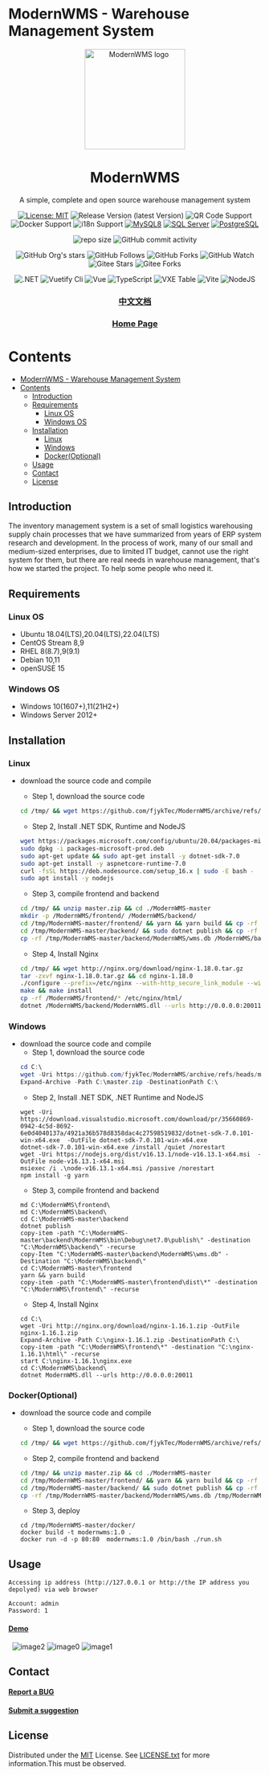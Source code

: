 # ModernWMS - Warehouse Management System

<div align="center">
  <img src="logo.png" alt="ModernWMS logo" width="200" height="auto" />
  <h1>ModernWMS</h1>
  <p>A simple, complete and open source warehouse management system</p>

<!-- Badges -->
[![License: MIT](https://img.shields.io/badge/license-MIT-orange.svg)](https://opensource.org/licenses/MIT/)
![Release Version (latest Version)](https://img.shields.io/github/v/release/fjykTec/ModernWMS?color=orange&include_prereleases)
![QR Code Support](https://img.shields.io/badge/QR--Code-Support-orange.svg)
![Docker Support](https://img.shields.io/badge/Docker-Support-orange.svg)
![i18n Support](https://img.shields.io/badge/i18n-Support-orange.svg)
[![MySQL8](https://img.shields.io/badge/MySQL8.0%2B-Support-orange)](https://www.mysql.com/downloads/)
[![SQL Server](https://img.shields.io/badge/SQL%20Server2017%2B-Support-orange)](https://www.mysql.com/downloads/)
[![PostgreSQL](https://img.shields.io/badge/PostgreSQL12-Support-orange)](https://www.mysql.com/downloads/)

![repo size](https://img.shields.io/github/repo-size/fjykTec/ModernWMS)
![GitHub commit activity](https://img.shields.io/github/commit-activity/m/fjykTec/ModernWMS)
<!--![Contributors](https://img.shields.io/github/contributors/fjykTec/ModernWMS?color=blue) -->

![GitHub Org's stars](https://img.shields.io/github/stars/fjykTec/ModernWMS?style=social)
![GitHub Follows](https://img.shields.io/github/followers/ModernWMS?style=social)
![GitHub Forks](https://img.shields.io/github/forks/fjykTec/ModernWMS?style=social)
![GitHub Watch](https://img.shields.io/github/watchers/fjykTec/ModernWMS?style=social)
![Gitee Stars](https://gitee.com/modernwms/ModernWMS/badge/star.svg?theme=social)
![Gitee Forks](https://gitee.com/modernwms/ModernWMS/badge/fork.svg?theme=social)

![.NET](https://img.shields.io/badge/.NET-7.0.0-green)
![Vuetify Cli](https://img.shields.io/badge/Vuetify/cli-3.0.4-green)
![Vue](https://img.shields.io/badge/Vue-3.2.45-green)
![TypeScript](https://img.shields.io/badge/TypeScript-4.1.2-green)
![VXE Table](https://img.shields.io/badge/VXETable-4.3.7-green)
![Vite](https://img.shields.io/badge/Vite-4.0.0-green)
![NodeJS](https://img.shields.io/badge/NodeJS-16.13.1-green)
</div>
<div align="center">
  <h3>
  <a href="https://github.com/fjykTec/ModernWMS/blob/master/README.zh_CN.md">中文文档</a>
  </h3>
  <h3>
  <a href="https://modernwms.ikeyly.com">Home Page</a>
  </h3>
</div>

# Contents

- [ModernWMS - Warehouse Management System](#modernwms---warehouse-management-system)
- [Contents](#contents)
  - [Introduction](#introduction)
  - [Requirements](#requirements)
    - [Linux OS](#linux-os)
    - [Windows OS](#windows-os)
  - [Installation](#installation)
    - [Linux](#linux)
    - [Windows](#windows)
    - [Docker(Optional)](#dockeroptional)
  - [Usage](#usage)
  - [Contact](#contact)
  - [License](#license)

## Introduction 

  The inventory management system is a set of small logistics warehousing supply chain processes that we have summarized from years of ERP system research and development. In the process of work, many of our small and medium-sized enterprises, due to limited IT budget, cannot use the right system for them, but there are real needs in warehouse management, that's how we started the project. To help some people who need it.

## Requirements

### Linux OS

+ Ubuntu 18.04(LTS),20.04(LTS),22.04(LTS)
+ CentOS Stream 8,9
+ RHEL 8(8.7),9(9.1)
+ Debian 10,11
+ openSUSE 15

### Windows OS

+ Windows 10(1607+),11(21H2+)
+ Windows Server 2012+

## Installation

### Linux

+ download the source code and compile
  + Step 1, download the source code

  ```bash
  cd /tmp/ && wget https://github.com/fjykTec/ModernWMS/archive/refs/heads/master.zip
  ```  

  + Step 2, Install .NET SDK, Runtime and NodeJS

  ```bash
  wget https://packages.microsoft.com/config/ubuntu/20.04/packages-microsoft-prod.deb -O packages-microsoft-prod.deb
  sudo dpkg -i packages-microsoft-prod.deb
  sudo apt-get update && sudo apt-get install -y dotnet-sdk-7.0
  sudo apt-get install -y aspnetcore-runtime-7.0
  curl -fsSL https://deb.nodesource.com/setup_16.x | sudo -E bash -
  sudo apt install -y nodejs
  ```  

  + Step 3, compile frontend and backend

  ```bash
  cd /tmp/ && unzip master.zip && cd ./ModernWMS-master
  mkdir -p /ModernWMS/frontend/ /ModernWMS/backend/
  cd /tmp/ModernWMS-master/frontend/ && yarn && yarn build && cp -rf /tmp/ModernWMS-master/frontend/dist/* /ModernWMS/frontend/
  cd /tmp/ModernWMS-master/backend/ && sudo dotnet publish && cp -rf /tmp/ModernWMS-master/backend/ModernWMS/bin/Debug/net7.0/publish/* /ModernWMS/backend/
  cp -rf /tmp/ModernWMS-master/backend/ModernWMS/wms.db /ModernWMS/backend/
  ```  

  + Step 4, Install Nginx

  ```bash
  cd /tmp/ && wget http://nginx.org/download/nginx-1.18.0.tar.gz 
  tar -zxvf nginx-1.18.0.tar.gz && cd nginx-1.18.0
  ./configure --prefix=/etc/nginx --with-http_secure_link_module --with-http_stub_status_module --with-http_ssl_module --with-http_realip_module
  make && make install
  cp -rf /ModernWMS/frontend/* /etc/nginx/html/
  dotnet /ModernWMS/backend/ModernWMS.dll --urls http://0.0.0.0:20011
  ```  
  
### Windows

+ download the source code and compile
  + Step 1, download the source code
  ```PowerShell
  cd C:\
  wget -Uri https://github.com/fjykTec/ModernWMS/archive/refs/heads/master.zip  -OutFile master.zip
  Expand-Archive -Path C:\master.zip -DestinationPath C:\
  ```
  + Step 2, Install .NET SDK, .NET Runtime and NodeJS
  ```CMD
  wget -Uri https://download.visualstudio.microsoft.com/download/pr/35660869-0942-4c5d-8692-6e0d4040137a/4921a36b578d8358dac4c27598519832/dotnet-sdk-7.0.101-win-x64.exe  -OutFile dotnet-sdk-7.0.101-win-x64.exe
  dotnet-sdk-7.0.101-win-x64.exe /install /quiet /norestart
  wget -Uri https://nodejs.org/dist/v16.13.1/node-v16.13.1-x64.msi  -OutFile node-v16.13.1-x64.msi
  msiexec /i .\node-v16.13.1-x64.msi /passive /norestart
  npm install -g yarn
  ```
  + Step 3, compile frontend and backend
  ```
  md C:\ModernWMS\frontend\
  md C:\ModernWMS\backend\
  cd C:\ModernWMS-master\backend
  dotnet publish 
  copy-item -path "C:\ModernWMS-master\backend\ModernWMS\bin\Debug\net7.0\publish\" -destination "C:\ModernWMS\backend\" -recurse
  copy-Item "C:\ModernWMS-master\backend\ModernWMS\wms.db" -Destination "C:\ModernWMS\backend\"
  cd C:\ModernWMS-master\frontend  
  yarn && yarn build 
  copy-item -path "C:\ModernWMS-master\frontend\dist\*" -destination "C:\ModernWMS\frontend\" -recurse
  ```
  + Step 4, Install Nginx
  ```
  cd C:\
  wget -Uri http://nginx.org/download/nginx-1.16.1.zip -OutFile nginx-1.16.1.zip
  Expand-Archive -Path C:\nginx-1.16.1.zip -DestinationPath C:\
  copy-item -path "C:\ModernWMS\frontend\*" -destination "C:\nginx-1.16.1\html\" -recurse
  start C:\nginx-1.16.1\nginx.exe
  cd C:\ModernWMS\backend\
  dotnet ModernWMS.dll --urls http://0.0.0.0:20011
  ```

### Docker(Optional)

+ download the source code and compile
  + Step 1, download the source code

  ```bash
  cd /tmp/ && wget https://github.com/fjykTec/ModernWMS/archive/refs/heads/master.zip
  ```  
  
  + Step 2, compile frontend and backend
  
  ```bash
  cd /tmp/ && unzip master.zip && cd ./ModernWMS-master
  cd /tmp/ModernWMS-master/frontend/ && yarn && yarn build && cp -rf /tmp/ModernWMS-master/frontend/dist/* /tmp/ModernWMS-master/docker/frontend/
  cd /tmp/ModernWMS-master/backend/ && sudo dotnet publish && cp -rf /tmp/ModernWMS-master/backend/ModernWMS/bin/Debug/net7.0/publish/* /tmp/ModernWMS-master/docker/backend/
  cp -rf /tmp/ModernWMS-master/backend/ModernWMS/wms.db /tmp/ModernWMS-master/docker/backend/
  ```  
  + Step 3, deploy
  ```shell
  cd /tmp/ModernWMS-master/docker/
  docker build -t modernwms:1.0 .
  docker run -d -p 80:80  modernwms:1.0 /bin/bash ./run.sh
  ```

## Usage

  ```shell
  Accessing ip address (http://127.0.0.1 or http://the IP address you depolyed) via web browser 
  
  Account: admin 
  Password: 1
  ```

  <h4>
    <a href="https://wmsonline.ikeyly.com">Demo</a>
  </h4> 

  <img src="image2.png" alt="image2" height="auto" />

  <img src="image0.png" alt="image0" height="auto" />

  <img src="image1.png" alt="image1" height="auto" />
  
## Contact

<h4>
  <a href="https://github.com/fjykTec/ModernWMS/issues/new?template=bug_report.md&title=[BUG]">Report a BUG</a>
</h4>
<h4>
  <a href="https://github.com/fjykTec/ModernWMS/issues/new?template=feature_request.md&title=[FR]">Submit a suggestion</a>
</h4>

## License

Distributed under the [MIT](https://opensource.org/licenses/MIT/) License. See [LICENSE.txt](https://github.com/fjykTec/ModernWMS/master/LICENSE) for more information.This must be observed.
